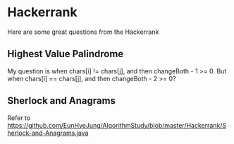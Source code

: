 # Hackerrank
Here are some great questions from the Hackerrank

## Highest Value Palindrome
My question is when chars[i] != chars[j], and then changeBoth - 1 >= 0. But when chars[i] == chars[j], and then changeBoth - 2 >= 0?

## Sherlock and Anagrams


Refer to https://github.com/EunHyeJung/AlgorithmStudy/blob/master/Hackerrank/Sherlock-and-Anagrams.java
